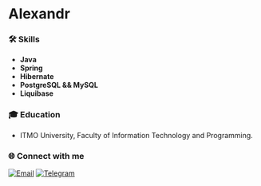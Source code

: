 # Alexandr

### 🛠 Skills
- **Java**
- **Spring**
- **Hibernate**
- **PostgreSQL && MySQL**
- **Liquibase**

### 🎓 Education 
- ITMO University, Faculty of Information Technology and Programming.

### 🌐 Connect with me
<a href="mailto:al_breusov@mail.ru" target="_blank"><img src="https://img.icons8.com/fluent/48/000000/gmail.png" alt="Email"/></a>
<a href="https://t.me/offsh0re13" target="_blank"><img src="https://img.icons8.com/fluent/48/000000/telegram-app.png" alt="Telegram"/></a>


